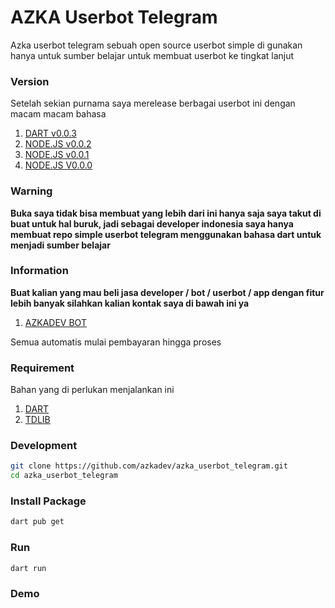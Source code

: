 # AZKA Userbot Telegram

Azka userbot telegram sebuah open source userbot simple di gunakan hanya untuk sumber belajar untuk membuat userbot ke tingkat lanjut


### Version
Setelah sekian purnama saya merelease berbagai userbot ini dengan macam macam bahasa

1. [DART v0.0.3]()
2. [NODE.JS v0.0.2](https://github.com/azkadev/azka_userbot_telegram/releases/tag/v0.0.2-stable-tdl-lib)
3. [NODE.JS v0.0.1](https://github.com/azkadev/azka_userbot_telegram/releases/tag/v0.0.1-stable-Airgram)
4. [NODE.JS V0.0.0](https://github.com/azkadev/azka_userbot_telegram/releases/tag/V0.0.0-stable)

### Warning

**Buka saya tidak bisa membuat yang lebih dari ini hanya saja saya takut di buat untuk hal buruk, jadi sebagai developer indonesia saya hanya membuat repo simple userbot telegram menggunakan bahasa dart untuk menjadi sumber belajar**

### Information
**Buat kalian yang mau beli jasa developer / bot / userbot / app dengan fitur lebih banyak silahkan kalian kontak saya di bawah ini ya**

1. [AZKADEV BOT](https://t.me/azkadevbot?start=ref_gh_azka_userbot_telegram)

Semua automatis mulai pembayaran hingga proses

### Requirement
Bahan yang di perlukan menjalankan ini 

1. [DART](https://dart.dev/)
2. [TDLIB](https://github.com/tdlib/td)

### Development

```bash
git clone https://github.com/azkadev/azka_userbot_telegram.git
cd azka_userbot_telegram
```

### Install Package

```bash
dart pub get
```

### Run
```bash
dart run
```

### Demo

